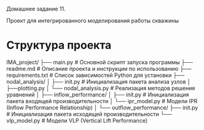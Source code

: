 Домашнее задание 11. 

Проект для интегрированного моделирования работы скважины

# Структура проекта
IMA_project/
├── main.py # Основной скрипт запуска программы
├── readme.md # Описание проекта и инструкции по использованию
├── requirements.txt # Список зависимостей Python для установки
├── nodal_analysis/
│
├── init.py # Инициализация пакета анализа узлов
│
├──plotting.py
│
└── nodal_analysis.py # Реализация методов решения уравнений
    │
    ├── inflow_performance/
        │
        ├── init.py # Инициализация пакета входящей производительности
        │
        └── ipr_model.py # Модели IPR (Inflow Performance Relationship)
    │
    └── outflow_performance/
        ├── init.py # Инициализация пакета исходящей производительности
        └── vlp_model.py # Модели VLP (Vertical Lift Performance)
